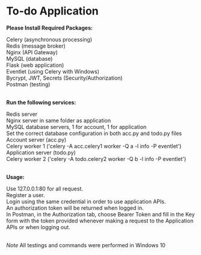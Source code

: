 # To-do Application



**Please Install Required Packages:**

Celery (asynchronous processing)<br>
Redis (message broker)<br>
Nginx (API Gateway)<br>
MySQL (database)<br>
Flask (web application)<br>
Eventlet (using Celery with Windows)<br>
Bycrypt, JWT, Secrets (Security/Authorization)<br>
Postman (testing)<br>
<br>


**Run the following services:**

Redis server<br>
Nginx server in same folder as application<br>
MySQL database servers, 1 for account, 1 for application<br>
Set the correct database configuration in both acc.py and todo.py files<br>
Account server (acc.py)<br>
Celery worker 1 ('celery -A acc.celery1 worker -Q a -l info -P eventlet')<br>
Application server (todo.py)<br>
Celery worker 2 ('celery -A todo.celery2 worker -Q b -l info -P eventlet')<br>
<br>


**Usage:**

Use 127.0.0.1:80 for all request.<br>
Register a user.<br>
Login using the same credential in order to use application APIs.<br>
An authorization token will be returned when logged in.<br>
In Postman, in the Authorization tab, choose Bearer Token and fill in the Key form with the token provided whenever making a request to the Application APIs or when logging out.<br>
<br>


*Note*
All testings and commands were performed in Windows 10<br>

